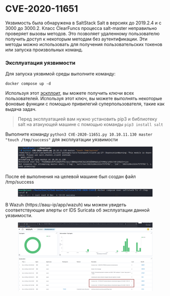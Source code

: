 # CVE-2020-11651

Уязвимость была обнаружена в SaltStack Salt  в версиях до 2019.2.4 и  с 3000 до 3000.2. Класс ClearFuncs процесса salt-master неправильно проверяет вызовы методов. Это позволяет удаленному пользователю получить доступ к некоторым методам без аутентификации. Эти методы можно использовать для получения пользовательских токенов или запуска произвольных команд.

### Эксплуатация уязвимости

Для запуска уязвимой среды выполните команду:&#x20;

```
docker compose up -d 
```

Используя этот [эскплоит](https://github.com/dozernz/cve-2020-11651/blob/master/CVE-2020-11651.py), вы можете получить ключи всех пользователей. Используя этот ключ, вы можете выполнять некоторые фоновые функции с помощью привилегий суперпользователя, такие как выдача задач.

> Перед эксплуатацией вам нужно установить pip3 и библиотеку salt на атакующей машине с помощью команды `pip3 install salt`

Выполните команду `python3 CVE-2020-11651.py 10.10.11.130 master "touch /tmp/success"`  для эксплуатации уязвимости

<figure><img src="../../.gitbook/assets/image.png" alt=""><figcaption></figcaption></figure>

После её выполнения на целевой машине был создан файл /tmp/success

<figure><img src="../../.gitbook/assets/image (1).png" alt=""><figcaption></figcaption></figure>

В Wazuh (https://ваш-ip/app/wazuh) мы можем увидеть соответствующие алерты от IDS Suricata об эксплуатации данной уязвимости.

<figure><img src="../../.gitbook/assets/image (2).png" alt=""><figcaption></figcaption></figure>
